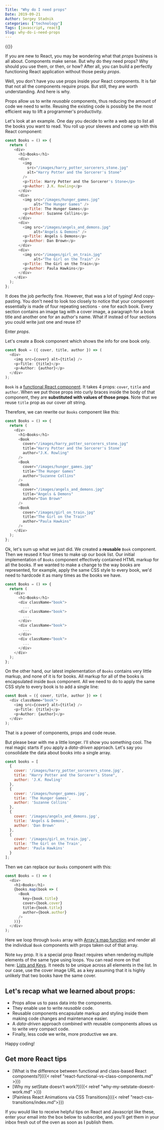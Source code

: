 ```yaml
---
Title: "Why do I need props"
Date: 2019-09-21
Author: Sergey Stadnik
categories: ["technology"]
Tags: [javascript, react]
Slug: why-do-i-need-props
---
```


{{<responsive-figure src="props.jpg" width="640px" alt="Props???">}}

If you are new to React, you may be wondering what that *props* business is all about. Components make sense. But why do they need props? Why should you use them, or then, or how? After all, you can build a perfectly functioning React application without those pesky *props*.

Well, you don't have you use props inside your React components. It is fair that not all the components require props. But still, they are worth understanding. And here is why.

<!--more-->

Props allow us to write *reusable* components, thus reducing the amount of code we need to write. Reusing the existing code is possibly be the most efficient way to lift a programmer's productivity.

Let's look at an example. One day you decide to write a web app to list all the books you want to read. You roll up your sleeves and come up with this React component:

```javascript
const Books = () => {
  return (
    <div>
      <h1>Books</h1>
      <div>
        <img
          src="/images/harry_potter_sorcerers_stone.jpg"
          alt="Harry Potter and the Sorcerer's Stone"
        />
        <p>Title: Harry Potter and the Sorcerer's Stone</p>
        <p>Author: J.K. Rowling</p>
      </div>
      <div>
        <img src="/images/hunger_games.jpg"
             alt="The Hunger Games" />
        <p>Title: The Hunger Games</p>
        <p>Author: Suzanne Collins</p>
      </div>
      <div>
        <img src="/images/angels_and_demons.jpg"
             alt="Angels & Demons" />
        <p>Title: Angels & Demons</p>
        <p>Author: Dan Brown</p>
      </div>
      <div>
        <img src="/images/girl_on_train.jpg"
             alt="The Girl on the Train" />
        <p>Title: The Girl on the Train</p>
        <p>Author: Paula Hawkins</p>
      </div>
    </div>
  );
};
```

It does the job perfectly fine. However, that was a lot of typing! And copy-pasting. You don't need to look too closely to notice that your component essentially is made of four repeating sections - one for each book. Every section contains an image tag with a cover image, a paragraph for a book title and another one for an author's name. What if instead of four sections you could write just one and reuse it?

Enter *props*.

Let's create a Book component which shows the info for one book only.

```javascript
const Book = ({ cover, title, author }) => (
  <div>
    <img src={cover} alt={title} />
    <p>Title: {title}</p>
    <p>Author: {author}</p>
  </div>
);
```

`Book` is a [functional React component](https://ozmoroz.com/2018/08/react-functional-vs-class-components/). It takes 4 props: `cover`, `title` and `author`. When we put those props into curly braces inside the body of that component, they are **substituted with values of those props**. Note that we reuse `title` prop as our cover *alt* string.

Therefore, we can rewrite our `Books` component like this:

```javascript
const Books = () => {
  return (
    <div>
      <h1>Books</h1>
      <Book
        cover="/images/harry_potter_sorcerers_stone.jpg"
        title="Harry Potter and the Sorcerer's Stone"
        author="J.K. Rowling"
      />
      <Book
        cover="/images/hunger_games.jpg"
        title="The Hunger Games"
        author="Suzanne Collins"
      />
      <Book
        cover="/images/angels_and_demons.jpg"
        title="Angels & Demons"
        author="Dan Brown"
      />
      <Book
        cover="/images/girl_on_train.jpg"
        title="The Girl on the Train"
        author="Paula Hawkins"
      />
    </div>
  );
};
```

Ok, let's sum up what we just did. We created a **reusable** `Book` component. Then we reused it four times to make up our book list. Our initial implementation of `Books` component effectively contained HTML markup for all the books. If we wanted to make a change to the way books are represented, for example, apply the same CSS style to every book, we'd need to hardcode it as many times as the books we have.

```javascript
const Books = () => {
  return (
    <div>
      <h1>Books</h1>
      <div className="book">
        ...
      <div className="book">
        ...
      </div>
      <div className="book">
        ...
      </div>
      <div className="book">
        ...
      </div>
    </div>
  );
};
```

On the other hand, our latest implementation of `Books` contains very little markup, and none of it is for books. All markup for all of the books is encapsulated inside `Book` component. All we need to do to apply the same CSS style to every book is to add a single line:

```javascript
const Book = ({ cover, title, author }) => (
  <div className="book">
    <img src={cover} alt={title} />
    <p>Title: {title}</p>
    <p>Author: {author}</p>
  </div>
);
```

That is a power of components, props and code reuse.

But please bear with me a little longer. I'll show you something cool. The real magic starts if you apply a *data-driven* approach. Let's say you consolidate the data about books into a single array.

```javascript
const books = [
  {
    cover: '/images/harry_potter_sorcerers_stone.jpg',
    title: "Harry Potter and the Sorcerer's Stone",
    author: 'J.K. Rowling'
  },
  {
    cover: '/images/hunger_games.jpg',
    title: 'The Hunger Games',
    author: 'Suzanne Collins'
  },
  {
    cover: '/images/angels_and_demons.jpg',
    title: 'Angels & Demons',
    author: 'Dan Brown'
  },
  {
    cover: '/images/girl_on_train.jpg',
    title: 'The Girl on the Train',
    author: 'Paula Hawkins'
  }
];
```

Then we can replace our `Books` component with this:

```javascript
const Books = () => (
  <div>
    <h1>Books</h1>
    {books.map(book => (
      <Book
        key={book.title}
        cover={book.cover}
        title={book.title}
        author={book.author}
      />
    ))}
  </div>
);
```

Here we loop through `books` array with [Array's map function](https://developer.mozilla.org/en-US/docs/Web/JavaScript/Reference/Global_Objects/Array/map) and render all the individual `Book` components with props taken out of that array.

Note `key` prop. It is a special prop React requires when rendering multiple elements of the same type using loops. You can read more on that here: [Lists and Keys](https://reactjs.org/docs/lists-and-keys.html). It needs to be unique across all elements in the list. In our case, use the cover image URL as a key assuming that it is highly unlikely that two books have the same cover.

## Let's recap what we learned about props:

- Props allow us to pass data into the components.
- They enable use to write *reusable* code.
- Reusable components encapsulate markup and styling inside them making code changes and maintenance easier.
- A *data-driven* approach combined with reusable components allows us to write very compact code.
- Finally, less code we write, more productive we are.

Happy coding!

## Get more React tips

- [What is the difference between functional and class-based React components?]({{< relref "react-functional-vs-class-components.md" >}})
- [Why my setState doesn’t work?]({{< relref "why-my-setstate-doesnt-work.md" >}})
- [Painless React Animations via CSS Transitions]({{< relref "react-css-transitions/index.md">}})

If you would like to receive helpful tips on React and Javascript like these, enter your email into the box below to subscribe, and you’ll get them in your inbox fresh out of the oven as soon as I publish them.
